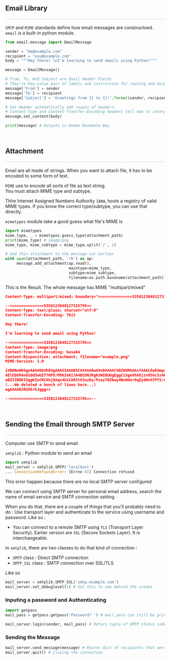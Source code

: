 <style>hr{opacity: 20%; height: 1px!important; margin-bottom:0px!important</style>

## Email Library <hr/>
`SMTP` and `MIME` standards define how email messages are constructoed.  `email` is a built-in python module. 
```python
from email.message import EmailMessage

sender = "me@example.com"
recipient = "you@example.com"
body = """Hey there! \nI'm learning to send emails using Python!"""

message = EmailMessage()

# From, To, And Subject are Email Header Fields
# They're key-value pair of labels and instruction for routing and displaying the email
message['From'] = sender
message['To'] = recipient
message['Subject'] = 'Greetings from {} to {}!'.format(sender, recipient)

# Set Header automatically add couple of headers. 
# Content-Type and Content-Transfer-Encoding headers tell how to interpret the bytes into a string
message.set_content(body)

print(message) # Outputs in Human Readable Way
```

<br>

## Attachment <hr/>
Email are all made of strings. When you want to attach file, it has to be encoded to some form of text.

`MIME` use to encode all sorts of file as text string.<br>
You must attach MIME type and subtype.

Thhe Internet Assigned Numbers Authority `IANA`, hosts a registry of valid MIME types. If you know the correct type/subtype, you can use that directly.

`mimetypes` module take a good guess what file's MIME is
```python
import mimetypes
mime_type, _ = mimetypes.guess_type(attachment_path)
print(mime_type) # image/png
mime_type, mime_subtype = mime_type.split('/', 1)

# Add this attachment to the message var earlier
with open(attachment_path, 'rb') as ap:
     message.add_attachment(ap.read(),
                            maintype=mime_type,
                            subtype=mime_subtype,
                            filename=os.path.basename(attachment_path))
```

This is the Result. The whole message has MIME "multipart/mixed"

```json
Content-Type: multipart/mixed; boundary="===============5350123048127315795=="

--===============5350123048127315795==
Content-Type: text/plain; charset="utf-8"
Content-Transfer-Encoding: 7bit

Hey there!

I'm learning to send email using Python!

--===============5350123048127315795==
Content-Type: image/png
Content-Transfer-Encoding: base64
Content-Disposition: attachment; filename="example.png"
MIME-Version: 1.0

iVBORw0KGgoAAAANSUhEUgAAASIAAABSCAYAAADw69nDAAAACXBIWXMAAAsTAAALEwEAmpwYAAAg
AElEQVR4nO2dd3wUZf7HP8/M9k2nKIJA4BCUNJKgNJWIBUUgEggCiSgeVhA8jzv05Gc5z4KHiqin
eBZIIBDKIXggKIeCRCAhjQAqx4UiCARSt83uzDy/PzazTDZbwy4BnHde+9qZydNn97Pf5/uUIZRS
(...We deleted a bunch of lines here...)
wgAAAABJRU5ErkJggg==

--===============5350123048127315795==--
```


<br>

## Sending the Email through SMTP Server <hr/>
Computer use SMTP to send email. 

`smtplib` : Python module to send an email
```python
import smtplib
mail_server = smtplib.SMTP('localhost')
... ConnectionRefusedError: [Errno 61] Connection refused
```
This error happen because there are no local SMTP server configured

We can connect using SMTP server for personal email address, search the name of email service and SMTP connection setting.

When you do that, there are a couple of things that you'll probably need to do : Use transport layer and authenticate to the service using username and password. Like so :
- You can connect to a remote SMTP using `TLS` (Transport Layer Security). Earlier version are `SSL` (Secure Sockets Layer). It is interchangeable. 

In `smtplib`, there are  two classes to do that kind of connection :
- `SMTP` class : Direct SMTP connection
- `SMTP_SSL` class : SMTP connection over SSL/TLS

Like so
```python
mail_server = smtplib.SMTP_SSL('smtp.example.com')
mail_server.set_debuglevel(1) # Set this to see behind the scenes
```

### Inputing a password and Authenticating
```python
import getpass
mail_pass = getpass.getpass('Password? ') # mail_pass can still be printed

mail_server.login(sender, mail_pass) # Return tuple of SMTP status code. If fails, the module raise exception
```

### Sending the Message
```python
mail_server.send_message(message) # Rturns dict of recipients that werent able to receive the message
mail_server.quit() # Closing the connection
```
